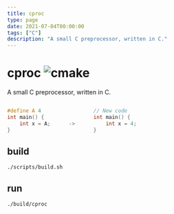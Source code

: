 ```yaml
---
title: cproc
type: page
date: 2021-07-04T00:00:00
tags: ["C"]
description: "A small C preprocessor, written in C."
---
```


# cproc ![cmake](https://img.shields.io/github/workflow/status/adamhutchings/cproc/cmake?style=for-the-badge)

A small C preprocessor, written in C.

```c

#define A 4                 // New code
int main() {                int main() {
    int x = A;      ->          int x = 4;
}                           }
```

## build

```
./scripts/build.sh
```

## run

```
./build/cproc
```
